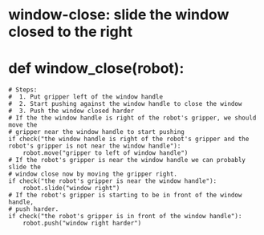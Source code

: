 # window-close: slide the window closed to the right
# def window_close(robot):
    # Steps:
    #  1. Put gripper left of the window handle
    #  2. Start pushing against the window handle to close the window
    #  3. Push the window closed harder
    # If the the window handle is right of the robot's gripper, we should move the
    # gripper near the window handle to start pushing
    if check("the window handle is right of the robot's gripper and the robot's gripper is not near the window handle"):
        robot.move("gripper to left of window handle")
    # If the robot's gripper is near the window handle we can probably slide the
    # window close now by moving the gripper right.
    if check("the robot's gripper is near the window handle"):
        robot.slide("window right")
    # If the robot's gripper is starting to be in front of the window handle,
    # push harder.
    if check("the robot's gripper is in front of the window handle"):
        robot.push("window right harder")